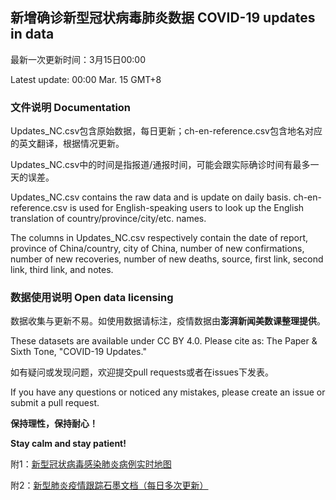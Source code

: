 
## 新增确诊新型冠状病毒肺炎数据 COVID-19 updates in data

最新一次更新时间：3月15日00:00

Latest update: 00:00 Mar. 15 GMT+8

### 文件说明 Documentation

Updates_NC.csv包含原始数据，每日更新；ch-en-reference.csv包含地名对应的英文翻译，根据情况更新。

Updates_NC.csv中的时间是指报道/通报时间，可能会跟实际确诊时间有最多一天的误差。

Updates_NC.csv contains the raw data and is update on daily basis. ch-en-reference.csv is used for English-speaking users to look up the English translation of country/province/city/etc. names.

The columns in Updates_NC.csv respectively contain the date of report, province of China/country, city of China, number of new confirmations, number of new recoveries, number of new deaths, source, first link, second link, third link, and notes.

### 数据使用说明 Open data licensing

数据收集与更新不易。如使用数据请标注，疫情数据由**澎湃新闻美数课整理提供**。

These datasets are available under CC BY 4.0. Please cite as: The Paper & Sixth Tone, "COVID-19 Updates."

如有疑问或发现问题，欢迎提交pull requests或者在issues下发表。

If you have any questions or noticed any mistakes, please create an issue or submit a pull request.

**保持理性，保持耐心！**

**Stay calm and stay patient!**

附1：[新型冠状病毒感染肺炎病例实时地图](http://projects.thepaper.cn/thepaper-cases/839studio/feiyan/)

附2：[新型肺炎疫情跟踪石墨文档（每日多次更新）](https://shimo.im/sheets/tyWrrrqppYVwQtCW/gVSL1/)
